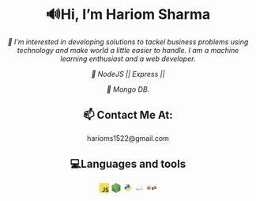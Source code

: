 
<h1 align="center">🔊Hi, I’m <span align="center"> Hariom Sharma </span></h1>
    <i>
<p align="center">
    👀 I’m interested in developing solutions to tackel business problems using technology and make world a little easier to handle. I am a machine learning                  enthusiast and   a web developer.
</p>
<p align="center">
    🌱 NodeJS || Express || 
</p>
<p align="center">
    🤞 Mongo DB.
</p>

</i>
  
  
<h2 align="center">
  📫 Contact Me At:
</h2>
<p align="center">harioms1522@gmail.com</p>

<h2 align="center">
  <strong align="center">💻Languages and tools</strong>
</h2>

<div align="center"><code><img height="20" src="https://raw.githubusercontent.com/github/explore/80688e429a7d4ef2fca1e82350fe8e3517d3494d/topics/javascript/javascript.png"></code>
<code><img height="20" src="https://raw.githubusercontent.com/github/explore/80688e429a7d4ef2fca1e82350fe8e3517d3494d/topics/nodejs/nodejs.png"></code>
<code><img height="20" src="https://raw.githubusercontent.com/github/explore/80688e429a7d4ef2fca1e82350fe8e3517d3494d/topics/python/python.png"></code>
<code><img height="20" src="https://raw.githubusercontent.com/github/explore/80688e429a7d4ef2fca1e82350fe8e3517d3494d/topics/mysql/mysql.png"></code>
<code><img height="20" src="https://raw.githubusercontent.com/github/explore/80688e429a7d4ef2fca1e82350fe8e3517d3494d/topics/git/git.png"></code></div>

<!---
harioms1522/harioms1522 is a ✨ special ✨ repository because its `README.md` (this file) appears on your GitHub profile.
You can click the Preview link to take a look at your changes.
--->
